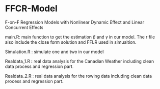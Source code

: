 # FFCR-Model

F-on-F Regression Models with Nonlinear Dynamic Effect and Linear Concurrent Effects

main.R: main function to get the estimation $\beta$ and $\gamma$ in our model. The r file also include the close form solution and FFLR used in simualtion.

Simulation.R : simulate one and two in our model

Realdata_1.R : real data analysis for the Canadian Weather including clean data process and regression part.

Realdata_2.R : real data analysis for the rowing data including clean data process and regression part.
